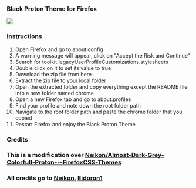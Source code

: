 ### Black Proton Theme for Firefox

![](https://imgur.com/7OFEZcL.png)



### Instructions

   1. Open Firefox and go to about:config
   2. A warning message will appear, click on "Accept the Risk and Continue"
   3. Search for toolkit.legacyUserProfileCustomizations.stylesheets
   4. Double click on it to set its value to true
   5. Download the zip file from here
   6. Extract the zip file to your local folder
   7. Open the extracted folder and copy everything except the README file into a new folder named chrome
   8. Open a new Firefox tab and go to about:profiles
   9. Find your profile and note down the root folder path
  10. Navigate to the root folder path and paste the chrome folder that you copied
  11. Restart Firefox and enjoy the Black Proton Theme

### Credits

### This is a modification over [Neikon/Almost-Dark-Grey-Colorfull-Proton---FirefoxCSS-Themes](https://github.com/Neikon/Almost-Dark-Grey-Colorfull-Proton---FirefoxCSS-Themes)
### All credits go to [Neikon](https://github.com/Neikon), [Eidoron1](https://github.com/Eidoron1)
